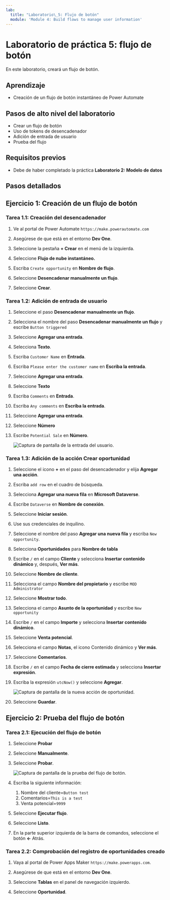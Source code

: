 ```yaml
---
lab:
  title: "Laboratorio\_5: Flujo de botón"
  module: 'Module 4: Build flows to manage user information'
---
```


# Laboratorio de práctica 5: flujo de botón

En este laboratorio, creará un flujo de botón.

## Aprendizaje

- Creación de un flujo de botón instantáneo de Power Automate

## Pasos de alto nivel del laboratorio

- Crear un flujo de botón
- Uso de tokens de desencadenador
- Adición de entrada de usuario
- Prueba del flujo
  
## Requisitos previos

- Debe de haber completado la práctica **Laboratorio 2: Modelo de datos**

## Pasos detallados

## Ejercicio 1: Creación de un flujo de botón

### Tarea 1.1: Creación del desencadenador

1. Ve al portal de Power Automate `https://make.powerautomate.com`

1. Asegúrese de que está en el entorno **Dev One**.

1. Seleccione la pestaña **+ Crear** en el menú de la izquierda.

1. Seleccione **Flujo de nube instantáneo.**

1. Escriba `Create opportunity` en **Nombre de flujo**.

1. Seleccione **Desencadenar manualmente un flujo**.

1. Seleccione **Crear**.


### Tarea 1.2: Adición de entrada de usuario

1. Seleccione el paso **Desencadenar manualmente un flujo**.

1. Selecciona el nombre del paso **Desencadenar manualmente un flujo** y escribe `Button triggered`

1. Seleccione **Agregar una entrada**.

1. Selecciona **Texto**.

1. Escriba `Customer Name` en **Entrada**.

1. Escriba `Please enter the customer name` en **Escriba la entrada**.

1. Seleccione **Agregar una entrada**.

1. Seleccione **Texto**

1. Escriba `Comments` en **Entrada**.

1. Escriba `Any comments` en **Escriba la entrada**.

1. Seleccione **Agregar una entrada**.

1. Seleccione **Número**

1. Escribe `Potential Sale` en **Número**.

    ![Captura de pantalla de la entrada del usuario.](../media/user-input.png)


### Tarea 1.3: Adición de la acción Crear oportunidad

1. Seleccione el icono **+** en el paso del desencadenador y elija **Agregar una acción**.

1. Escriba `add row` en el cuadro de búsqueda.

1. Selecciona **Agregar una nueva fila** en **Microsoft Dataverse**.

1. Escribe `Dataverse` en **Nombre de conexión**.

1. Seleccione **Iniciar sesión**.

1. Use sus credenciales de inquilino.

1. Seleccione el nombre del paso **Agregar una nueva fila** y escriba `New opportunity`.

1. Selecciona **Oportunidades** para **Nombre de tabla**

1. Escribe `/` en el campo **Cliente** y selecciona **Insertar contenido dinámico** y, después, **Ver más**.

1. Seleccione **Nombre de cliente**.

1. Selecciona el campo **Nombre del propietario** y escribe `MOD Administrator`

1. Seleccione **Mostrar todo**.

1. Selecciona el campo **Asunto de la oportunidad** y escribe `New opportunity`

1. Escribe `/` en el campo **Importe** y selecciona **Insertar contenido dinámico**.

1. Seleccione **Venta potencial**.

1. Selecciona el campo **Notas**, el icono Contenido dinámico y **Ver más**.

1. Seleccione **Comentarios**.

1. Escribe `/` en el campo **Fecha de cierre estimada** y selecciona **Insertar expresión**.

1. Escriba la expresión `utcNow()` y seleccione **Agregar**.

    ![Captura de pantalla de la nueva acción de oportunidad.](../media/new-opportunity-action.png)

1. Seleccione **Guardar**.


## Ejercicio 2: Prueba del flujo de botón

### Tarea 2.1: Ejecución del flujo de botón

1. Seleccione **Probar**

1. Seleccione **Manualmente**.

1. Seleccione **Probar**.

    ![Captura de pantalla de la prueba del flujo de botón.](../media/user-input-test.png)

1. Escriba la siguiente información:

   1. Nombre del cliente=`Button test`
   1. Comentarios=`This is a test`
   1. Venta potencial=`9999`

1. Seleccione **Ejecutar flujo**.

1. Seleccione **Listo**.

1. En la parte superior izquierda de la barra de comandos, seleccione el botón **<-** Atrás.


### Tarea 2.2: Comprobación del registro de oportunidades creado

1. Vaya al portal de Power Apps Maker `https://make.powerapps.com`.

1. Asegúrese de que está en el entorno **Dev One**.

1. Seleccione **Tablas** en el panel de navegación izquierdo.

1. Seleccione **Oportunidad**.

